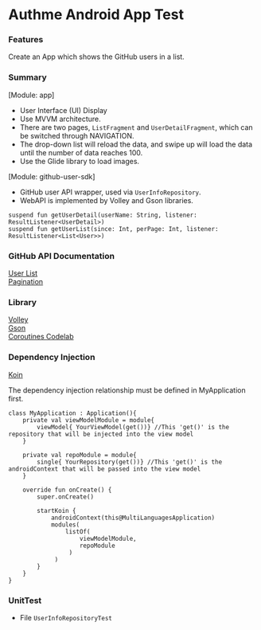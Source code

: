 # Authme Android App Test

### Features
Create an App which shows the GitHub users in a list.

### Summary
[Module: app]
- User Interface (UI) Display
- Use MVVM architecture.
- There are two pages, `ListFragment` and `UserDetailFragment`, which can be switched through NAVIGATION.
- The drop-down list will reload the data, and swipe up will load the data until the number of data reaches 100.
- Use the Glide library to load images.

[Module: github-user-sdk]
- GitHub user API wrapper, used via `UserInfoRepository`.
- WebAPI is implemented by Volley and Gson libraries.
```
suspend fun getUserDetail(userName: String, listener: ResultListener<UserDetail>) 
suspend fun getUserList(since: Int, perPage: Int, listener: ResultListener<List<User>>)
```

### GitHub API Documentation
[User List](https://docs.github.com/en/rest/users/users?apiVersion=2022-11-28#list-users)   
[Pagination](https://docs.github.com/en/rest/using-the-rest-api/using-pagination-in-the-rest-api?apiVersion=2022-11-28#using-link-headers)   

### Library
[Volley](https://developer.android.com/training/volley)   
[Gson](https://www.baeldung.com/kotlin/json-convert-data-class)   
[Coroutines Codelab](https://codelabs.developers.google.com/codelabs/kotlin-coroutines/?hl=da#12)

### Dependency Injection

[Koin](https://insert-koin.io/)

The dependency injection relationship must be defined in MyApplication first.

```
class MyApplication : Application(){
    private val viewModelModule = module{
        viewModel{ YourViewModel(get())} //This 'get()' is the repository that will be injected into the view model
    }

    private val repoModule = module{
        single{ YourRepository(get())} //This 'get()' is the androidContext that will be passed into the view model
    }

    override fun onCreate() {
        super.onCreate()

        startKoin {
            androidContext(this@MultiLanguagesApplication)
            modules(
                listOf(
                    viewModelModule,
                    repoModule
                 )
             )
        }
    }
}
```
### UnitTest
- File `UserInfoRepositoryTest`